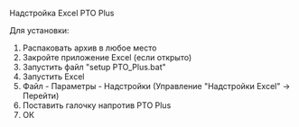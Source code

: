 Надстройка Excel PTO Plus

Для установки:
1. Распаковать архив в любое место
2. Закройте приложение Excel (если открыто)
3. Запустить файл "setup PTO_Plus.bat"
4. Запустить Excel
5. Файл - Параметры - Надстройки (Управление "Надстройки Excel" -> Перейти)
6. Поставить галочку напротив  PTO Plus
7. ОК
